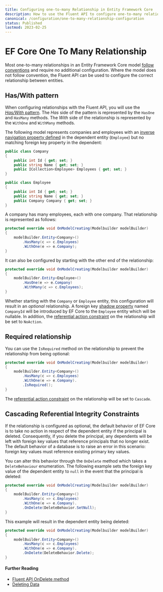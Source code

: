 ```yaml
---
title: Configuring one-to-many Relationship in Entity Framework Core
description: How to use the Fluent API to configure one-to-many relationships in Entity Framework Core
canonical: /configuration/one-to-many-relationship-configuration
status: Published
lastmod: 2023-02-25
---
```


# EF Core One To Many Relationship

Most one-to-many relationships in an Entity Framework Core model [follow conventions](/conventions/one-to-many-relationship) and require no additional configuration. Where the model does not follow convention, the Fluent API can be used to configure the correct relationship between entities.

## Has/With pattern

When configuring relationships with the Fluent API, you will use the [_Has/With_ pattern](/configuration/fluent-api/haswith-pattern). The _Has_ side of the pattern is represented by the `HasOne` and `HasMany` methods. The _With_ side of the relationship is represented by the `WithOne` and `WithMany` methods.

The following model represents companies and employees with an [inverse navigation property defined](/conventions/one-to-many-relationship#inverse-navigation-property) in the dependent entity (`Employee`) but no matching foreign key property in the dependent:

```csharp
public class Company
{
    public int Id { get; set; }
    public string Name { get; set; }
    public ICollection<Employee> Employees { get; set; }
}

public class Employee
{
    public int Id { get; set; }
    public string Name { get; set; }
    public Company Company { get; set; }
}
``` 

A company has many employees, each with one company. That relationship is represented as follows:

```csharp
protected override void OnModelCreating(Modelbuilder modelBuilder)
{
    modelBuilder.Entity<Company>()
        .HasMany(c => c.Employees)
        .WithOne(e => e.Company);
}
```
It can also be configured by starting with the other end of the relationship:

```csharp
protected override void OnModelCreating(Modelbuilder modelBuilder)
{
    modelBuilder.Entity<Employee>()
        .HasOne(e => e.Company)
        .WithMany(c => c.Employees);
}
```
Whether starting with the `Company` or `Employee` entity, this configuration will result in an _optional_ relationship. A foreign key [shadow property](/model/shadow-properties) named `CompanyId` will be introduced by EF Core to the `Employee` entity which will be nullable. In addition, the [referential action constraint](/relationships/referential-constraint-action-options) on the relationship will be set to `NoAction`. 

## Required relationship

You can use the `IsRequired` method on the relationship to prevent the relationship from being optional:

```csharp
protected override void OnModelCreating(Modelbuilder modelBuilder)
{
    modelBuilder.Entity<Company>()
        .HasMany(c => c.Employees)
        .WithOne(e => e.Company).
        .IsRequired();
}
```
The [referential action constraint](/relationships/referential-constraint-action-options) on the relationship will be set to `Cascade`. 


## Cascading Referential Integrity Constraints

If the relationship is configured as optional, the default behavior of EF Core is to take no action in respect of the dependent entity if the principal is deleted. Consequently, if you delete the principal, any dependents will be left with foreign key values that reference principals that no longer exist. The default behavior of a database is to raise an error in this scenario: foreign key values must reference existing primary key values. 

You can alter this behavior through the `OnDelete` method which takes a `DeleteBehaviour` enumeration. The following example sets the foreign key value of the dependent entity to `null` in the event that the principal is deleted:

```csharp
protected override void OnModelCreating(Modelbuilder modelBuilder)
{
    modelBuilder.Entity<Company>()
        .HasMany(c => c.Employees)
        .WithOne(e => e.Company).
        .OnDelete(DeleteBehavior.SetNull);
}
```
This example will result in the dependent entity being deleted:
```csharp
protected override void OnModelCreating(Modelbuilder modelBuilder)
{
    modelBuilder.Entity<Company>()
        .HasMany(c => c.Employees)
        .WithOne(e => e.Company).
        .OnDelete(DeleteBehavior.Delete);
}
```

#### Further Reading
- [Fluent API OnDelete method](/configuration/fluent-api/ondelete-method)
- [Deleting Data](/dbcontext/deleting-data)  
 
[//]: #http://ef.readthedocs.io/en/latest/modeling/relationships.html
